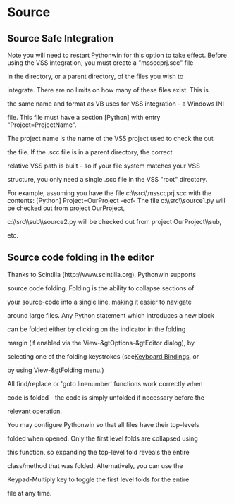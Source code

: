 # Source

## Source Safe Integration
Note you will need to restart Pythonwin for this option to take effect\.
Before using the VSS integration, you must create a "mssccprj\.scc" file 

in the directory, or a parent directory, of the files you wish to 

integrate\. There are no limits on how many of these files exist\. This is 

the same name and format as VB uses for VSS integration - a Windows INI 

file\.
This file must have a section \[Python\] with entry "Project\=ProjectName"\. 

The project name is the name of the VSS project used to check the out 

the file\. If the \.scc file is in a parent directory, the correct 

relative VSS path is built - so if your file system matches your VSS 

structure, you only need a single \.scc file in the VSS "root" directory\.

For example, assuming you have the file c:\\\\src\\\\mssccprj\.scc with the contents:
\[Python\]
Project\=OurProject
-eof-
The file c:\\\\src\\\\source1\.py will be checked out from project OurProject, 

c:\\\\src\\\\sub\\\\source2\.py will be checked out from project OurProject\\\\sub, 

etc\.

## Source code folding in the editor
Thanks to Scintilla \(http://www\.scintilla\.org\), Pythonwin supports 

source code folding\.  Folding is the ability to collapse sections of 

your source-code into a single line, making it easier to navigate 

around large files\.  Any Python statement which introduces a new block 

can be folded either by clicking on the indicator in the folding 

margin \(if enabled via the View-&gtOptions-&gtEditor dialog\), by 

selecting one of the folding keystrokes \(see[Keyboard Bindings](Keyboard.md#keyboardbindings), or 

by using View-&gtFolding menu\.\)

All find/replace or 'goto linenumber' functions work correctly when 

code is folded - the code is simply unfolded if necessary before the 

relevant operation\.

You may configure Pythonwin so that all files have their top-levels 

folded when opened\.  Only the first level folds are collapsed using 

this function, so expanding the top-level fold reveals the entire 

class/method that was folded\.  Alternatively, you can use the 

Keypad-Multiply key to toggle the first level folds for the entire 

file at any time\.
